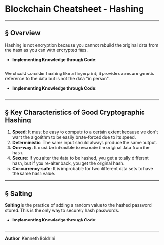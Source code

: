 # **Blockchain Cheatsheet - Hashing**
---

## § Overview

Hashing is not encryption because you cannot rebuild the original data from the hash as you can with encrypted files. 

- **Implementing Knowledge through Code**:

```Rust
```


We should consider hashing like a fingerprint; it provides a secure genetic reference to the data but is not the data "in person".

- **Implementing Knowledge through Code**:

```Rust
```

---
## § Key Characteristics of Good Cryptographic Hashing

1. **Speed**: It must be easy to compute to a certain extent because we don't want the algorithm to be easily brute-forced due to its speed.
2. **Deterministic**: The same input should always produce the same output.
3. **One-way**: It must be infeasible to recreate the original data from the hash.
4. **Secure**: If you alter the data to be hashed, you get a totally different hash, but if you re-alter back, you get the original hash.
5. **Concurrency-safe**: It is improbable for two different data sets to have the same hash value.

---
## § Salting

**Salting** is the practice of adding a random value to the hashed password stored. This is the only way to securely hash passwords.

- **Implementing Knowledge through Code**:

```Rust
```

---

**Author**: Kenneth Boldrini